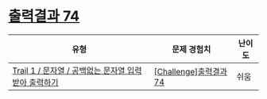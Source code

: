 # [출력결과 74](https://www.codetree.ai/trails/complete/curated-cards/challenge-reading-k201829)

|유형|문제 경험치|난이도|
|---|---|---|
|[Trail 1 / 문자열 / 공백없는 문자열 입력받아 출력하기](https://www.codetree.ai/trail-info/novice-low/)|[[Challenge]출력결과 74](https://www.codetree.ai/trails/complete/curated-cards/challenge-reading-k201829/)|쉬움|

